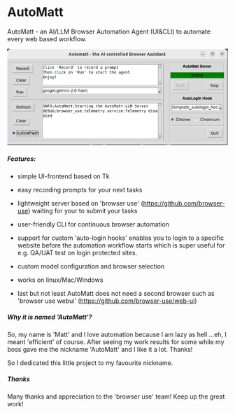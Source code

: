 # AutoMatt
AutoMatt - an AI/LLM Browser Automation Agent (UI&amp;CLI) to automate every web based workflow.  

![AutoMatt UI screenshot](https://github.com/brainmatt/automatt/blob/main/automatt-ui.png)

<h5>Features:</h5>

- simple UI-frontend based on Tk

- easy recording prompts for your next tasks

- lightweight server based on 'browser use' (https://github.com/browser-use) waiting for your to submit your tasks

- user-friendly CLI for continuous browser automation

- support for custom 'auto-login hooks' enables you to login to a specific website before the automation workflow starts which is super useful for e.g. QA/UAT test on login protected sites.

- custom model configuration and browser selection

- works on linux/Mac/Windows

- last but not least AutoMatt does not need a second browser such as 'browser use webui' (https://github.com/browser-use/web-ui)

<h5>Why it is named 'AutoMatt'?</h5>
So, my name is 'Matt' and I love automation because I am lazy as hell ...eh, I meant 'efficient' of course.
After seeing my work results for some while my boss gave me the nickname 'AutoMatt' and I like it a lot. Thanks!

So I dedicated this little project to my favourite nickname.

<h5>Thanks</h5>
Many thanks and appreciation to the 'browser use' team! Keep up the great work!
